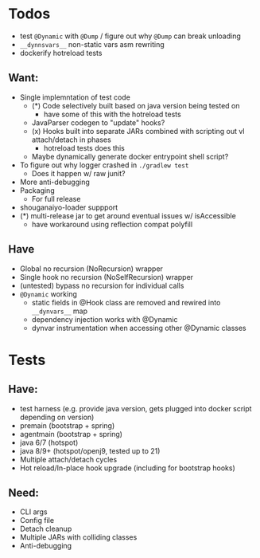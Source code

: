 # Todos

* test `@Dynamic` with `@Dump` / figure out why `@Dump` can break unloading
* `__dynnsvars__` non-static vars asm rewriting
* dockerify hotreload tests

## Want:

* Single implemntation of test code
    * (*) Code selectively built based on java version being tested on
        * have some of this with the hotreload tests
    * JavaParser codegen to "update" hooks?
    * (x) Hooks built into separate JARs combined with scripting out vl attach/detach in phases
        * hotreload tests does this
    * Maybe dynamically generate docker entrypoint shell script?
* To figure out why logger crashed in `./gradlew test`
    * Does it happen w/ raw junit?
* More anti-debugging
* Packaging
    * For full release
* shouganaiyo-loader suppport
* (*) multi-release jar to get around eventual issues w/ isAccessible
    * have workaround using reflection compat polyfill


## Have

* Global no recursion (NoRecursion) wrapper
* Single hook no recursion (NoSelfRecursion) wrapper
* (untested) bypass no recursion for individual calls
* `@Dynamic` working
    * static fields in @Hook class are removed and rewired into `__dynvars__` map
    * dependency injection works with @Dynamic
    * dynvar instrumentation when accessing other @Dynamic classes


# Tests

## Have:

* test harness (e.g. provide java version, gets plugged into docker script depending on version)
* premain (bootstrap + spring)
* agentmain (bootstrap + spring)
* java 6/7 (hotspot)
* java 8/9+ (hotspot/openj9, tested up to 21)
* Multiple attach/detach cycles
* Hot reload/In-place hook upgrade (including for bootstrap hooks)

## Need:

* CLI args
* Config file
* Detach cleanup
* Multiple JARs with colliding classes
* Anti-debugging

